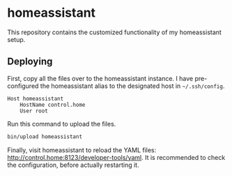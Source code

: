 # homeassistant

This repository contains the customized functionality of my homeassistant setup.

## Deploying

First, copy all the files over to the homeassistant instance. I have pre-configured
the homeassistant alias to the designated host in `~/.ssh/config`.

```
Host homeassistant
    HostName control.home
    User root
```

Run this command to upload the files.

```bash
bin/upload homeassistant
```

Finally, visit homeassistant to reload the YAML files: http://control.home:8123/developer-tools/yaml.
It is recommended to check the configuration, before actually restarting it.
